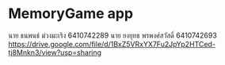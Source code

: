 # MemoryGame app
นาย ธนพนธ์ ม่วงมะเริง 6410742289
นาย ยงยุทธ พรพงศ์สวัสดิ์ 6410742693
https://drive.google.com/file/d/1BxZ5VRxYX7Fu2JpYp2HTCed-tj8Mnkn3/view?usp=sharing
